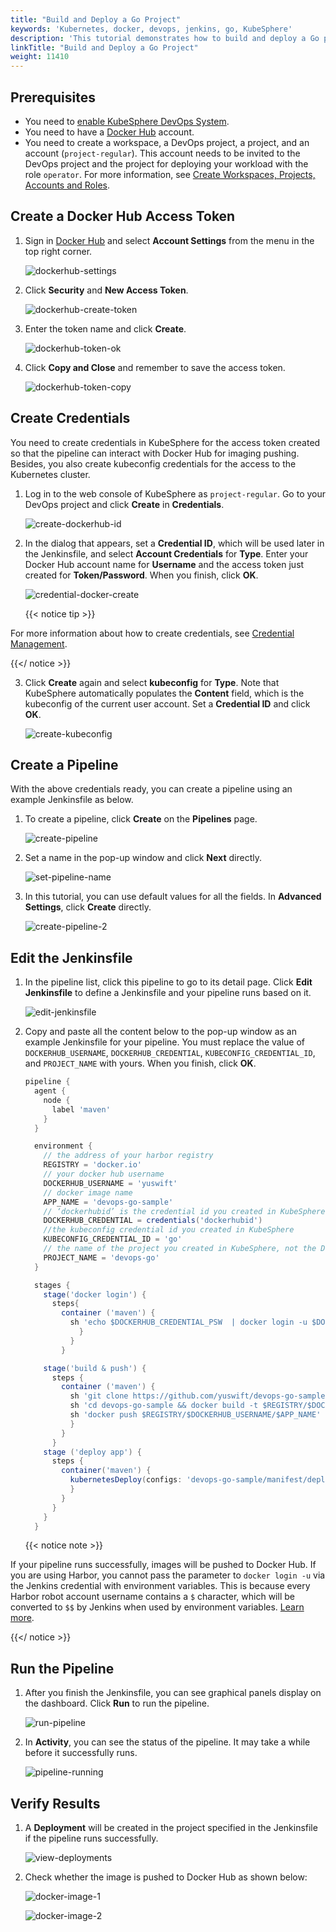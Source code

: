 ```yaml
---
title: "Build and Deploy a Go Project"
keywords: 'Kubernetes, docker, devops, jenkins, go, KubeSphere'
description: 'This tutorial demonstrates how to build and deploy a Go project.'
linkTitle: "Build and Deploy a Go Project"
weight: 11410
---
```


## Prerequisites

- You need to [enable KubeSphere DevOps System](../../../../docs/pluggable-components/devops/).
- You need to have a [Docker Hub](https://hub.docker.com/) account.
- You need to create a workspace, a DevOps project, a project, and an account (`project-regular`). This account needs to be invited to the DevOps project and the project for deploying your workload with the role `operator`. For more information, see [Create Workspaces, Projects, Accounts and Roles](../../../quick-start/create-workspace-and-project).

## Create a Docker Hub Access Token

1. Sign in [Docker Hub](https://hub.docker.com/) and select **Account Settings** from the menu in the top right corner.

   ![dockerhub-settings](/images/docs/devops-user-guide/examples/compile-and-deploy-a-go-project/dockerhub-settings.jpg)

2. Click **Security** and **New Access Token**.

   ![dockerhub-create-token](/images/docs/devops-user-guide/examples/compile-and-deploy-a-go-project/dockerhub-create-token.jpg)

3. Enter the token name and click **Create**.

   ![dockerhub-token-ok](/images/docs/devops-user-guide/examples/compile-and-deploy-a-go-project/dockerhub-token-ok.jpg)

4. Click **Copy and Close** and remember to save the access token.

   ![dockerhub-token-copy](/images/docs/devops-user-guide/examples/compile-and-deploy-a-go-project/dockerhub-token-copy.jpg)

## Create Credentials

You need to create credentials in KubeSphere for the access token created so that the pipeline can interact with Docker Hub for imaging pushing. Besides, you also create kubeconfig credentials for the access to the Kubernetes cluster.

1. Log in to the web console of KubeSphere as `project-regular`. Go to your DevOps project and click **Create** in **Credentials**.

   ![create-dockerhub-id](/images/docs/devops-user-guide/examples/compile-and-deploy-a-go-project/create-dockerhub-id.jpg)

2. In the dialog that appears, set a **Credential ID**, which will be used later in the Jenkinsfile, and select **Account Credentials** for **Type**. Enter your Docker Hub account name for **Username** and the access token just created for **Token/Password**. When you finish, click **OK**.

   ![credential-docker-create](/images/docs/devops-user-guide/examples/compile-and-deploy-a-go-project/credential-docker-create.jpg)

   {{< notice tip >}}

For more information about how to create credentials, see [Credential Management](../../../devops-user-guide/how-to-use/credential-management/).

   {{</ notice >}}

3. Click **Create** again and select **kubeconfig** for **Type**. Note that KubeSphere automatically populates the **Content** field, which is the kubeconfig of the current user account. Set a **Credential ID** and click **OK**.

   ![create-kubeconfig](/images/docs/devops-user-guide/examples/compile-and-deploy-a-go-project/create-kubeconfig.jpg)

## Create a Pipeline

With the above credentials ready, you can create a pipeline using an example Jenkinsfile as below.

1. To create a pipeline, click **Create** on the **Pipelines** page.

   ![create-pipeline](/images/docs/devops-user-guide/examples/compile-and-deploy-a-go-project/create-pipeline.jpg)

2. Set a name in the pop-up window and click **Next** directly.

   ![set-pipeline-name](/images/docs/devops-user-guide/examples/compile-and-deploy-a-go-project/set-pipeline-name.jpg)

3. In this tutorial, you can use default values for all the fields. In **Advanced Settings**, click **Create** directly.

   ![create-pipeline-2](/images/docs/devops-user-guide/examples/compile-and-deploy-a-go-project/create-pipeline-2.jpg)

## Edit the Jenkinsfile

1. In the pipeline list, click this pipeline to go to its detail page. Click **Edit Jenkinsfile** to define a Jenkinsfile and your pipeline runs based on it.

   ![edit-jenkinsfile](/images/docs/devops-user-guide/examples/compile-and-deploy-a-go-project/edit-jenkinsfile.jpg)

2. Copy and paste all the content below to the pop-up window as an example Jenkinsfile for your pipeline. You must replace the value of `DOCKERHUB_USERNAME`,  `DOCKERHUB_CREDENTIAL`, `KUBECONFIG_CREDENTIAL_ID`,  and `PROJECT_NAME` with yours. When you finish, click **OK**.

   ```groovy
   pipeline {  
     agent {
       node {
         label 'maven'
       }
     }

     environment {
       // the address of your harbor registry
       REGISTRY = 'docker.io'
       // your docker hub username
       DOCKERHUB_USERNAME = 'yuswift'
       // docker image name
       APP_NAME = 'devops-go-sample'
       // ‘dockerhubid’ is the credential id you created in KubeSphere for docker access token
       DOCKERHUB_CREDENTIAL = credentials('dockerhubid')
       //the kubeconfig credential id you created in KubeSphere
       KUBECONFIG_CREDENTIAL_ID = 'go'
       // the name of the project you created in KubeSphere, not the DevOps project name
       PROJECT_NAME = 'devops-go'
     }

     stages {
       stage('docker login') {
         steps{
           container ('maven') {
             sh 'echo $DOCKERHUB_CREDENTIAL_PSW  | docker login -u $DOCKERHUB_CREDENTIAL_USR --password-stdin'
               }
             }  
           }

       stage('build & push') {
         steps {
           container ('maven') {
             sh 'git clone https://github.com/yuswift/devops-go-sample.git'
             sh 'cd devops-go-sample && docker build -t $REGISTRY/$DOCKERHUB_USERNAME/$APP_NAME .'
             sh 'docker push $REGISTRY/$DOCKERHUB_USERNAME/$APP_NAME'
             }
           }
         }
       stage ('deploy app') {
         steps {
           container('maven') {
             kubernetesDeploy(configs: 'devops-go-sample/manifest/deploy.yaml', kubeconfigId: "$KUBECONFIG_CREDENTIAL_ID")
             }
           }
         }
       }
     }
   ```

   {{< notice note >}}

If your pipeline runs successfully, images will be pushed to Docker Hub. If you are using Harbor, you cannot pass the parameter to `docker login -u`  via the Jenkins credential with environment variables. This is because every Harbor robot account username contains a  `$` character, which will be converted to `$$` by Jenkins when used by environment variables. [Learn more](https://number1.co.za/rancher-cannot-use-harbor-robot-account-imagepullbackoff-pull-access-denied/).

   {{</ notice >}}

## Run the Pipeline

1. After you finish the Jenkinsfile, you can see graphical panels display on the dashboard. Click **Run** to run the pipeline.

   ![run-pipeline](/images/docs/devops-user-guide/examples/compile-and-deploy-a-go-project/run-pipeline.jpg)

2. In **Activity**, you can see the status of the pipeline. It may take a while before it successfully runs.

   ![pipeline-running](/images/docs/devops-user-guide/examples/compile-and-deploy-a-go-project/pipeline-running.jpg)


## Verify Results

1. A **Deployment** will be created in the project specified in the Jenkinsfile if the pipeline runs successfully.

   ![view-deployments](/images/docs/devops-user-guide/examples/compile-and-deploy-a-go-project/view-deployments.jpg)

2. Check whether the image is pushed to Docker Hub as shown below:

   ![docker-image-1](/images/docs/devops-user-guide/examples/compile-and-deploy-a-go-project/docker-image-1.jpg)

   ![docker-image-2](/images/docs/devops-user-guide/examples/compile-and-deploy-a-go-project/docker-image-2.jpg)
   
   